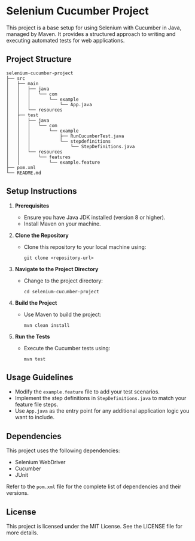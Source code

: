 # Selenium Cucumber Project

This project is a base setup for using Selenium with Cucumber in Java, managed by Maven. It provides a structured approach to writing and executing automated tests for web applications.

## Project Structure

```
selenium-cucumber-project
├── src
│   ├── main
│   │   ├── java
│   │   │   └── com
│   │   │       └── example
│   │   │           └── App.java
│   │   └── resources
│   ├── test
│   │   ├── java
│   │   │   └── com
│   │   │       └── example
│   │   │           ├── RunCucumberTest.java
│   │   │           └── stepdefinitions
│   │   │               └── StepDefinitions.java
│   │   └── resources
│   │       └── features
│   │           └── example.feature
├── pom.xml
└── README.md
```

## Setup Instructions

1. **Prerequisites**
   - Ensure you have Java JDK installed (version 8 or higher).
   - Install Maven on your machine.

2. **Clone the Repository**
   - Clone this repository to your local machine using:
     ```
     git clone <repository-url>
     ```

3. **Navigate to the Project Directory**
   - Change to the project directory:
     ```
     cd selenium-cucumber-project
     ```

4. **Build the Project**
   - Use Maven to build the project:
     ```
     mvn clean install
     ```

5. **Run the Tests**
   - Execute the Cucumber tests using:
     ```
     mvn test
     ```

## Usage Guidelines

- Modify the `example.feature` file to add your test scenarios.
- Implement the step definitions in `StepDefinitions.java` to match your feature file steps.
- Use `App.java` as the entry point for any additional application logic you want to include.

## Dependencies

This project uses the following dependencies:
- Selenium WebDriver
- Cucumber
- JUnit

Refer to the `pom.xml` file for the complete list of dependencies and their versions.

## License

This project is licensed under the MIT License. See the LICENSE file for more details.